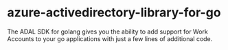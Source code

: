 # azure-activedirectory-library-for-go
The ADAL SDK for golang gives you the ability to add support for Work Accounts to your go applications with just a few lines of additional code. 
